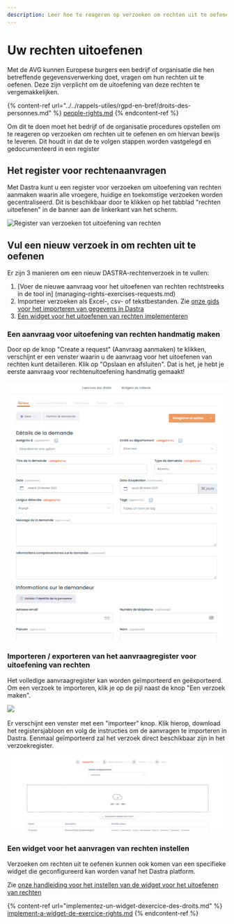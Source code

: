 ```yaml
---
description: Leer hoe te reageren op verzoeken om rechten uit te oefenen.
---
```


# Uw rechten uitoefenen

Met de AVG kunnen Europese burgers een bedrijf of organisatie die hen betreffende gegevensverwerking doet, vragen om hun rechten uit te oefenen. Deze zijn verplicht om de uitoefening van deze rechten te vergemakkelijken.

{% content-ref url="../../rappels-utiles/rgpd-en-bref/droits-des-personnes.md" %}
[people-rights.md](../../rappels-utiles/rgpd-en-bref/droits-des-personnes.md)
{% endcontent-ref %}

Om dit te doen moet het bedrijf of de organisatie procedures opstellen om te reageren op verzoeken om rechten uit te oefenen en om hiervan bewijs te leveren. Dit houdt in dat de te volgen stappen worden vastgelegd en gedocumenteerd in een register &#x20;

## Het register voor rechtenaanvragen

Met Dastra kunt u een register voor verzoeken om uitoefening van rechten aanmaken waarin alle vroegere, huidige en toekomstige verzoeken worden gecentraliseerd. Dit is beschikbaar door te klikken op het tabblad "rechten uitoefenen" in de banner aan de linkerkant van het scherm.&#x20;

![Register van verzoeken tot uitoefening van rechten](<../../.gitbook/assets/Capture web\_5-5-2022\_16246_app.dastra.eu.jpeg>)

## Vul een nieuw verzoek in om rechten uit te oefenen

Er zijn 3 manieren om een nieuw DASTRA-rechtenverzoek in te vullen:

1. [Voer de nieuwe aanvraag voor het uitoefenen van rechten rechtstreeks in de tool in] (managing-rights-exercises-requests.md)
2. Importeer verzoeken als Excel-, csv- of tekstbestanden. Zie [onze gids voor het importeren van gegevens in Dastra](../generalites/importer-vos-donnees-excel-csv.md)
3. [Een widget voor het uitoefenen van rechten implementeren](implementez-un-widget-dexercice-des-droits.md)

### Een aanvraag voor uitoefening van rechten handmatig maken

Door op de knop "Create a request" (Aanvraag aanmaken) te klikken, verschijnt er een venster waarin u de aanvraag voor het uitoefenen van rechten kunt detailleren. Klik op "Opslaan en afsluiten". Dat is het, je hebt je eerste aanvraag voor rechtenuitoefening handmatig gemaakt!

![stap](<../../.gitbook/assets/image (174).png>)

### Importeren / exporteren van het aanvraagregister voor uitoefening van rechten

Het volledige aanvraagregister kan worden geïmporteerd en geëxporteerd. Om een verzoek te importeren, klik je op de pijl naast de knop "Een verzoek maken".

![](<../../.gitbook/assets/Capture web\_5-5-2022\_163517_app.dastra.eu.jpeg>)

Er verschijnt een venster met een "importeer" knop. Klik hierop, download het registersjabloon en volg de instructies om de aanvragen te importeren in Dastra. Eenmaal geïmporteerd zal het verzoek direct beschikbaar zijn in het verzoekregister.

![venster voor het importeren van verzoeken](<../../.gitbook/assets/image (34).png>)

### Een widget voor het aanvragen van rechten instellen

Verzoeken om rechten uit te oefenen kunnen ook komen van een specifieke widget die geconfigureerd kan worden vanaf het Dastra platform.

Zie [onze handleiding voor het instellen van de widget voor het uitoefenen van rechten](./#het-instellen-van-de-rechten-uitoefening-verzoek-widget)



{% content-ref url="implementez-un-widget-dexercice-des-droits.md" %}
[implement-a-widget-de-exercice-rights.md](implementez-un-widget-dexercice-des-droits.md)
{% endcontent-ref %}





